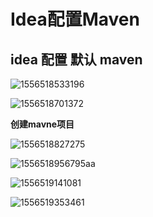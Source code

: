 # Idea配置Maven

## idea 配置 默认 maven

![1556518533196](http://img.itzhameng.com/blog/1556518533196.png?imageslim)

![1556518701372](http://img.itzhameng.com/blog/1556518701372.png?imageslim)



**创建mavne项目**

![1556518827275](http://img.itzhameng.com/blog/1556518827275.png?imageslim)



![1556518956795](http://img.itzhameng.com/blog/1556518956795.png?imageslim)aa

![1556519141081](http://img.itzhameng.com/blog/1556519141081.png?imageslim)

![1556519353461](http://img.itzhameng.com/blog/1556519353461.png?imageslim)

